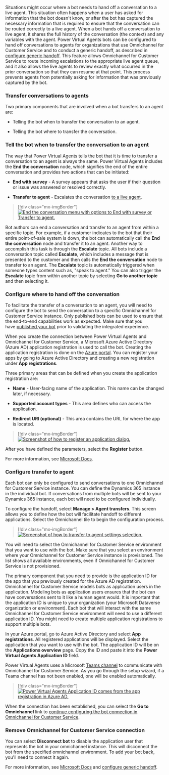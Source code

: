 Situations might occur where a bot needs to hand off a conversation to a live agent. This situation often happens when a user has asked for information that the bot doesn't know, or after the bot has captured the necessary information that is required to ensure that the conversation can be routed correctly to a live agent. When a bot hands off a conversation to live agent, it shares the full history of the conversation (the context) and any variables with the agent. Power Virtual Agents bots can be configured to hand off conversations to agents for organizations that use Omnichannel for Customer Service and to conduct a generic handoff, as described in [configure generic handoff](/power-virtual-agents/configure-generic-handoff). This feature allows Omnichannel for Customer Service to route incoming escalations to the appropriate live agent queue, and it also allows the live agents to review exactly what occurred in the prior conversation so that they can resume at that point. This process prevents agents from potentially asking for information that was previously captured by the bot.

### Transfer conversations to agents

Two primary components that are involved when a bot transfers to an agent are:

- Telling the bot when to transfer the conversation to an agent.

- Telling the bot where to transfer the conversation.

### Tell the bot when to transfer the conversation to an agent

The way that Power Virtual Agents tells the bot that it is time to transfer a conversation to an agent is always the same. Power Virtual Agents includes the **End the conversation** node, which signifies the end of the entire conversation and provides two actions that can be initiated:

- **End with survey** - A survey appears that asks the user if their question or issue was answered or resolved correctly.

- **Transfer to agent** - Escalates the conversation [to a live agent](/power-virtual-agents/advanced-hand-off/?azure-portal=true).

> [!div class="mx-imgBorder"]
> [![End the conversation menu with options to End with survey or Transfer to agent.](../media/3-1.png)](../media/3-1.png#lightbox)

Bot authors can end a conversation and transfer to an agent from within a specific topic. For example, if a customer indicates to the bot that their entire point-of-sale system is down, the bot can automatically call the **End the conversation** node and transfer it to an agent. Another way to accomplish this task is through the **Escalate** topic. All bots include a conversation topic called **Escalate**, which includes a message that is presented to the customer and then calls the **End the conversation** node to transfer to an agent. The **Escalate** topic is automatically triggered when someone types content such as, "speak to agent." You can also trigger the **Escalate** topic from within another topic by selecting **Go to another topic** and then selecting it.

### Configure where to hand off the conversation

To facilitate the transfer of a conversation to an agent, you will need to configure the bot to send the conversation to a specific Omnichannel for Customer Service instance. Only published bots can be used to ensure that the end-to-end capabilities work as expected. Make sure that you have [published your bot](/power-virtual-agents/getting-started-deploy/?azure-portal=true) prior to validating the integrated experience.

When you create the connection between Power Virtual Agents and Omnichannel for Customer Service, a Microsoft Azure Active Directory (Azure AD) application registration is used to call the bot. Creating the application registration is done on the [Azure portal](https://portal.azure.com/?azure-portal=true). You can register your apps by going to Azure Active Directory and creating a new registration under **App registrations**.

Three primary areas that can be defined when you create the application registration are:

- **Name** - User-facing name of the application. This name can be changed later, if necessary.

- **Supported account types** - This area defines who can access the application.

- **Redirect URI (optional)** - This area contains the URL for where the app is located.

> [!div class="mx-imgBorder"]
> [![Screenshot of how to register an application dialog.](../media/3-2.png)](../media/3-2.png#lightbox)

After you have defined the parameters, select the **Register** button.

For more information, see [Microsoft Docs](/azure/active-directory/develop/howto-create-service-principal-portal#create-an-azure-active-directory-application).

### Configure transfer to agent

Each bot can only be configured to send conversations to one Omnichannel for Customer Service instance. You can define the Dynamics 365 instance in the individual bot. If conversations from multiple bots will be sent to your Dynamics 365 instance, each bot will need to be configured individually.

To configure the handoff, select **Manage > Agent transfers**. This screen allows you to define how the bot will facilitate handoff to different applications. Select the Omnichannel tile to begin the configuration process.

> [!div class="mx-imgBorder"]
> [![Screenshot of how to transfer to agent settings selection.](../media/3-3.png)](../media/3-3.png#lightbox)

You will need to select the Omnichannel for Customer Service environment that you want to use with the bot. Make sure that you select an environment where your Omnichannel for Customer Service instance is provisioned. The list shows all available environments, even if Omnichannel for Customer Service is not provisioned.

The primary component that you need to provide is the application ID for the app that you previously created for the Azure AD registration. Omnichannel for Customer Service models bots as application users in the application. Modeling bots as application users ensures that the bot can have conversations sent to it like a human agent would. It is important that the application ID is unique to your organization (your Microsoft Dataverse organization or environment). Each bot that will interact with the same Omnichannel for Customer Service environment will need to use a different application ID. You might need to create multiple application registrations to support multiple bots.

In your Azure portal, go to Azure Active Directory and select **App registrations**. All registered applications will be displayed. Select the application that you want to use with the bot. The application ID will be on the **Applications overview** page. Copy the ID and paste it into the **Power Virtual Agents Application ID** field.

Power Virtual Agents uses a Microsoft [Teams channel](/power-virtual-agents/getting-started-deploy/?azure-portal=true) to communicate with Omnichannel for Customer Service. As you go through the setup wizard, if a Teams channel has not been enabled, one will be enabled automatically.

> [!div class="mx-imgBorder"]
> [![Power Virtual Agents Application ID comes from the app registration in Azure AD.](../media/3-4.png)](../media/3-4.png#lightbox)

When the connection has been established, you can select the **Go to Omnichannel** link to [continue configuring the bot connection in Omnichannel for Customer Service](/dynamics365/omnichannel/administrator/configure-bot-virtual-agent/?azure-portal=true).

### Remove Omnichannel for Customer Service connection

You can select **Disconnect bot** to disable the application user that represents the bot in your omnichannel instance. This will disconnect the bot from the specified omnichannel environment. To add your bot back, you'll need to connect it again.

For more information, see [Microsoft Docs](/dynamics365/omnichannel/administrator/configure-bot-virtual-agent/?azure-portal=true) and [configure generic handoff](/power-virtual-agents/configure-generic-handoff/?azure-portal=true).
